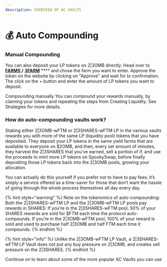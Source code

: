 ```yaml
---
description: OVERVIEW OF AC VAULTS
---
```


# 💰 Auto Compounding

### Manual Compounding

You can also deposit your LP tokens on 2|3OMB directly. Head over to [**FARMS** ](https://2omb.finance/farms)**/** [**3FARM**](https://3omb.finance/farms) \*\*\*\* and chose the farm you want to enter. Approve the token on the website by clicking on "Approve" and wait for tx confirmation. The click on the + button and enter the amount of LP tokens you want to deposit.

Compounding manually You can compound your rewards manually, by claiming your tokens and repeating the steps from Creating Liquidity. See Strategies for more details.

### How do auto-compounding vaults work?

Staking either 2|3OMB-wFTM or 2|3SHARES-wFTM LP in the various vaults rewards you with more of the same LP (liquidity pool) tokens that you have deposited. They deposit your LP tokens in the same yield farms that are available to everyone on $2OMB, and then, every set amount of minutes, they harvest the 2|3SHARES that you’ve earned, sell a portion of if, and use the proceeds to mint more LP tokens on SpookySwap, before finally depositing those LP tokens back into the 2|3OMB pools, growing your allocation.

You can actually do this yourself if you prefer not to have to pay fees; it’s simply a service offered as a time-saver for those that don’t want the hassle of going through the whole process themselves all day every day.

{% hint style="warning" %}
Note on the tokenomics of auto-compounding: Both the 2|3SHARES-wFTM LP and the 2|3OMB-wFTM LP pools pay rewards in SHARES: If you’re in the 2|3SHARES-wFTM pool, 50% of your SHARES rewards are sold for $FTM each time the protocol auto-compounds. If you’re in the 2|3OMB-wFTM pool, 100% of your reward is sold and used to purchase half 2|3OMB and half FTM each time it compounds.
{% endhint %}

{% hint style="info" %}
Unlike the 2|3OMB-wFTM LP Vault, a 2|3SHARES-wFTM LP Vault does not put any buy pressure on 2|3OMB, and creates sell pressure on the 2|3SHARES.
{% endhint %}

Continue on to learn about some of the more popular AC Vaults you can use
